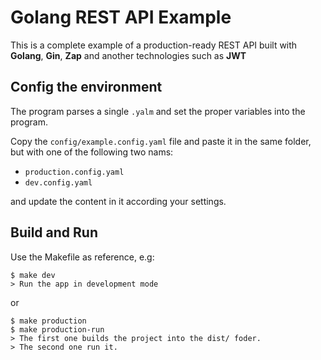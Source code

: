 # Golang REST API Example

This is a complete example of a production-ready REST API built with **Golang**, **Gin**, **Zap** and another technologies such as **JWT**

## Config the environment
The program parses a single `.yalm` and set the proper variables into the program.

Copy the `config/example.config.yaml` file and paste it in the same folder, but with one of the following two nams:

- `production.config.yaml`
- `dev.config.yaml`

and update the content in it according your settings. 

## Build and Run
Use the Makefile as reference, e.g:
   
    $ make dev
    > Run the app in development mode
or
    
    $ make production
    $ make production-run
    > The first one builds the project into the dist/ foder.
    > The second one run it.